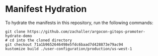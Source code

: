 # Manifest Hydration

To hydrate the manifests in this repository, run the following commands:

```shell
git clone https://github.com/zachaller/argocon-gitops-promoter-hydrate-demo
# cd into the cloned directory
git checkout 71a1b9652646498e5fdc6baad7d428873e79ac94
kustomize build ./user-configuration/production/us-west-1
```
